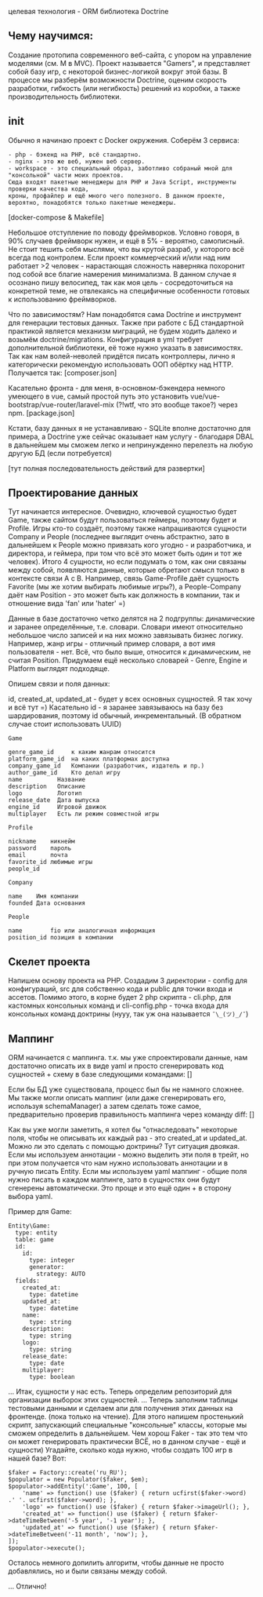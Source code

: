 целевая технология - ORM библиотека Doctrine

## Чему научимся:
Создание протопипа современного веб-сайта, с упором на управление моделями (см. M в MVC).
Проект называетcя "Gamers", и представляет собой базу игр, c некоторой бизнес-логикой вокруг этой базы.
В процессе мы разберём возможности Doctrine, оценим скорость разработки,
гибкость (или негибкость) решений из коробки, а также производительность библиотеки.

## init
Обычно я начинаю проект с Docker окружения. Соберём 3 сервиса:

	- php - бэкенд на PHP, всё стандартно.
	- nginx - это же веб, нужен веб сервер.
	- workspace - это специальный образ, заботливо собраный мной для "консольной" части моих проектов.
	Сюда входят пакетные менеджеры для PHP и Java Script, инструменты проверки качества кода,
	кроны, профайлер и ещё много чего полезного. В данном проекте, вероятно, понадобятся только пакетные менеджеры.

[docker-compose & Makefile]

Небольшое отступление по поводу фреймворков. Условно говоря, в 90% случаев фреймворк нужен, и ещё в 5% - вероятно, самописный.
Не стоит тешить себя мыслями, что вы крутой разраб, у которого всё всегда под контролем. Если проект коммерческий и/или над
ним работает >2 человек - нарастающая сложность наверняка похоронит под собой все благие намерения минимализма. В данном случае
я осознано пишу велосипед, так как моя цель - сосредоточиться на конкретной теме, не отвлекаясь на специфичные
особенности готовых к использованию фреймворков.

Что по зависимостям? Нам понадобятся сама Doctrine и инструмент для генерации тестовых данных.
Также при работе с БД стандартной практикой является механизм миграций, не будем ходить далеко и возьмём doctrine/migrations.
Конфигурация в yml требует дополнительной библиотеки, её тоже нужно указать в зависимостях.
Так как нам волей-неволей придётся писать контроллеры, лично я категорически рекомендую использовать ООП обёртку над HTTP. Получается так:
[composer.json]

Касательно фронта - для меня, в-основном-бэкендера немного умеющего в vue, самый простой путь это установить
vue/vue-bootstrap/vue-router/laravel-mix (?!wtf, что это вообще такое?) через npm.
[package.json]

Кстати, базу данных я не устанавливаю - SQLite вполне достаточно для примера, а Doctrine уже сейчас оказывает нам услугу -
благодаря DBAL в дальнейшем мы сможем легко и непринужденно перелезть на любую другую БД (если потребуется)

[тут полная последовательность действий для развертки]

## Проектирование данных

Тут начинается интересное. Очевидно, ключевой сущностью будет Game, также сайтом будут пользоваться геймеры, поэтому будет и Profile.
Игры кто-то создаёт, поэтому также напрашиваются сущности Company и People (последнее выглядит очень абстрактно, зато в дальнейшем
к People можно привязать кого угодно - и разработчика, и директора, и геймера, при том что всё это может быть один и тот же человек).
Итого 4 сущности, но если подумать о том, как они связаны между собой, появляются данные, которые обретают смысл только в контексте
связи A с B. Например, связь Game-Profile даёт сущность Favorite (мы же хотим выбирать любимые игры?), а People-Company даёт нам
Position - это может быть как должность в компании, так и отношение вида 'fan' или 'hater' =)

Данные в базе достаточно четко делятся на 2 подгруппы: динамические и заранее определённые, т.е. словари.
Словари имеют относительно небольшое число записей и на них можно завязывать бизнес логику.
Например, жанр игры - отличный пример словаря, а вот имя пользователя - нет. Всё, что было выше, относится к динамическим, не считая
Position. Придумаем ещё несколько словарей - Genre, Engine и Platform выглядят подходяще.

Опишем связи и поля данных:

id, created_at, updated_at - будет у всех основных сущностей. Я так хочу и всё тут =)
Касательно id - я заранее завязываюсь на базу без шардирования, поэтому id обычный, инкрементальный.
(В обратном случае стоит использовать UUID)

`Game`

	genre_game_id     к каким жанрам относится
	platform_game_id  на каких платформах доступна
	company_game_id   Компании (разработчик, издатель и пр.)
	author_game_id    Кто делал игру
	name          Название
	description   Описание
	logo          Логотип
	release_date  Дата выпуска
	engine_id     Игровой движок
	multiplayer   Есть ли режим совместной игры

`Profile`

	nickname    никнейм
	password    пароль
	email       почта
	favorite_id любимые игры
	people_id

`Company`

	name    Имя компании
	founded Дата основания

`People`

	name        fio или аналогичная информация
	position_id позиция в компании

## Скелет проекта

Напишем основу проекта на PHP. Создадим 3 директории - config для конфигураций, src
для собственно кода и public для точки входа и ассетов. Помимо этого, в корне
будет 2 php скрипта - cli.php, для кастомных консольных команд
и cli-config.php - точка входа для консольных команд доктрины (нууу, так уж она называется `¯\_(ツ)_/¯`)

## Маппинг

ORM начинается с маппинга. т.к. мы уже спроектировали данные, нам достаточно
описать их в виде yaml и просто сгенерировать код сущностей + схему в базе
следующими командами:
[]

Если бы БД уже существовала, процесс был бы не намного сложнее. Мы также
могли описать маппинг (или даже сгенерировать его, используя schemaManager)
а затем сделать тоже самое, предварительно проверив правильность маппинга
через команду diff:
[]

Как вы уже могли заметить, я хотел бы "отнаследовать" некоторые поля, чтобы не описывать их каждый раз - это created_at и updated_at.
Можно ли это сделать с помощью доктрины? Тут ситуация двоякая. Если мы используем аннотации - можно выделить эти поля в трейт,
но при этом получается что нам нужно использовать аннотации и в ручную писать Entity. Если мы используем yaml маппинг -
общие поля нужно писать в каждом маппинге, зато в сущностях они будут сгенерены автоматически. Это проще и это ещё один + в сторону выбора yaml.

Пример для Game:

	Entity\Game:
	  type: entity
	  table: game
	  id:
	    id:
	      type: integer
	      generator:
	        strategy: AUTO
	  fields:
	    created_at:
	      type: datetime
	    updated_at:
	      type: datetime
	    name:
	      type: string
	    description:
	      type: string
	    logo:
	      type: string
	    release_date:
	      type: date
	    multiplayer:
	      type: boolean

...
Итак, сущности у нас есть. Теперь определим репозиторий для организации выборок этих сущностей.
...
Теперь заполним таблицы тестовыми данными и сделаем апи для получения этих данных на фронтенде.
(пока только на чтение). Для этого напишем простенький скрипт, запускающий специальные "консольные" классы,
которые мы сможем определить в дальнейшем.
Чем хорош Faker - так это тем что он может генерировать практически ВСЁ, но в данном случае - ещё и сущности)
Угадайте, сколько кода нужно, чтобы создать 100 игр в нашей базе? Вот:

	$faker = Factory::create('ru_RU');
    $populator = new Populator($faker, $em);
    $populator->addEntity(':Game', 100, [
        'name' => function() use ($faker) { return ucfirst($faker->word) .' '. ucfirst($faker->word); },
        'logo' => function() use ($faker) { return $faker->imageUrl(); },
        'created_at' => function() use ($faker) { return $faker->dateTimeBetween('-5 year', '-1 year'); },
        'updated_at' => function() use ($faker) { return $faker->dateTimeBetween('-11 month', 'now'); },
    ]);
    $populator->execute();

Осталось немного допилить алгоритм, чтобы данные не просто добавлялись, но и были связаны между собой.

...
Отлично!
